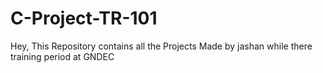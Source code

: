 # C-Project-TR-101
Hey, This Repository contains all the Projects Made by jashan while there training period at GNDEC
